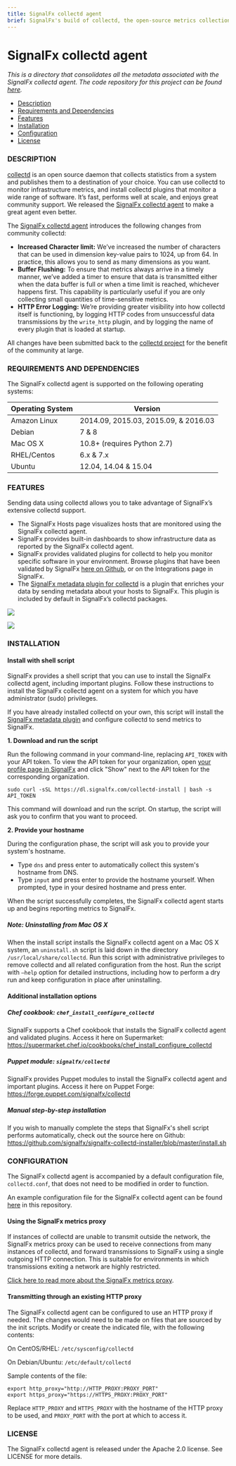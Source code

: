 ```yaml
---
title: SignalFx collectd agent
brief: SignalFx's build of collectd, the open-source metrics collection agent.
---
```


# SignalFx collectd agent

_This is a directory that consolidates all the metadata associated with the SignalFx collectd agent. The code repository for this project can be found [here](https://github.com/signalfx/collectd/)._

- [Description](#description)
- [Requirements and Dependencies](#requirements-and-dependencies)
- [Features](#features)
- [Installation](#installation)
- [Configuration](#configuration)
- [License](#license)

### DESCRIPTION

[collectd](http://collectd.org) is an open source daemon that collects statistics from a system and publishes them to a destination of your choice. You can use collectd to monitor infrastructure metrics, and install collectd plugins that monitor a wide range of software. It’s fast, performs well at scale, and enjoys great community support. We released the [SignalFx collectd agent](https://github.com/signalfx/collectd) to make a great agent even better.

The [SignalFx collectd agent](https://github.com/signalfx/collectd) introduces the following changes from community collectd:

* **Increased Character limit:** We’ve increased the number of characters that can be used in dimension key-value pairs to 1024, up from 64. In practice, this allows you to send as many dimensions as you want.
* **Buffer Flushing:** To ensure that metrics always arrive in a timely manner, we’ve added a timer to ensure that data is transmitted either when the data buffer is full or when a time limit is reached, whichever happens first. This capability is particularly useful if you are only collecting small quantities of time-sensitive metrics.
* **HTTP Error Logging:** We’re providing greater visibility into how collectd itself is functioning, by logging HTTP codes from unsuccessful data transmissions by the `write_http` plugin, and by logging the name of every plugin that is loaded at startup. 

All changes have been submitted back to the [collectd project](http://collectd.org) for the benefit of the community at large. 

### REQUIREMENTS AND DEPENDENCIES

The SignalFx collectd agent is supported on the following operating systems:

| Operating System  | Version        |
|-----------|----------------|
| Amazon Linux | 2014.09, 2015.03, 2015.09, & 2016.03 |
| Debian  | 7 & 8 |
| Mac OS X | 10.8+ (requires Python 2.7) |
| RHEL/Centos | 6.x & 7.x |
| Ubuntu  | 12.04, 14.04 & 15.04 |

### FEATURES

Sending data using collectd allows you to take advantage of SignalFx’s extensive collectd support.

- The SignalFx Hosts page visualizes hosts that are monitored using the SignalFx collectd agent. 
- SignalFx provides built-in dashboards to show infrastructure data as reported by the SignalFx collectd agent.
- SignalFx provides validated plugins for collectd to help you monitor specific software in your environment. Browse plugins that have been validated by SignalFx [here on Github](http://signalfx.github.io), or on the Integrations page in SignalFx.
- The [SignalFx metadata plugin for collectd](../collectd-signalfx) is a plugin that enriches your data by sending metadata about your hosts to SignalFx. This plugin is included by default in SignalFx’s collectd packages. 

![](./img/collectdhostspage.png)

![](./img/hostspagesinglehost.png)

### INSTALLATION

#### Install with shell script

SignalFx provides a shell script that you can use to install the SignalFx collectd agent, including important plugins. Follow these instructions to install the SignalFx collectd agent on a system for which you have administrator (sudo) privileges. 

If you have already installed collectd on your own, this script will install the [SignalFx metadata plugin](../collectd-signalfx) and configure collectd to send metrics to SignalFx.

**1. Download and run the script**

 Run the following command in your command-line, replacing `API_TOKEN` with your API token. To view the API token for your organization, open [your profile page in SignalFx](https://app.signalfx.com/#/myprofile) and click "Show" next to the API token for the corresponding organization.
 ```
 sudo curl -sSL https://dl.signalfx.com/collectd-install | bash -s API_TOKEN
 ```
 This command will download and run the script. On startup, the script will ask you to confirm that you want to proceed.

**2. Provide your hostname**

 During the configuration phase, the script will ask you to provide your system's hostname.

 * Type `dns` and press enter to automatically collect this system's hostname from DNS.
 * Type `input` and press enter to provide the hostname yourself. When prompted, type in your desired hostname and press enter.

When the script successfully completes, the SignalFx collectd agent starts up and begins reporting metrics to SignalFx. 

##### Note: Uninstalling from Mac OS X

When the install script installs the SignalFx collectd agent on a Mac OS X system, an `uninstall.sh` script is laid down in the directory `/usr/local/share/collectd`. Run this script with administrative privileges to remove collectd and all related configuration from the host. Run the script with `–help` option for detailed instructions, including how to perform a dry run and keep configuration in place after uninstalling. 

#### Additional installation options

##### Chef cookbook: `chef_install_configure_collectd`

SignalFx supports a Chef cookbook that installs the SignalFx collectd agent and validated plugins. Access it here on Supermarket: https://supermarket.chef.io/cookbooks/chef_install_configure_collectd

##### Puppet module: `signalfx/collectd`

SignalFx provides Puppet modules to install the SignalFx collectd agent and important plugins. Access it here on Puppet Forge: 
https://forge.puppet.com/signalfx/collectd

##### Manual step-by-step installation

If you wish to manually complete the steps that SignalFx's shell script performs automatically, check out the source here on Github: https://github.com/signalfx/signalfx-collectd-installer/blob/master/install.sh

### CONFIGURATION

The SignalFx collectd agent is accompanied by a default configuration file, `collectd.conf`, that does not need to be modified in order to function. 

An example configuration file for the SignalFx collectd agent can be found [here](./collectd.conf) in this repository. 

#### Using the SignalFx metrics proxy

If instances of collectd are unable to transmit outside the network, the SignalFx metrics proxy can be used to receive connections from many instances of collectd, and forward transmissions to SignalFx using a single outgoing HTTP connection. This is suitable for environments in which transmissions exiting a network are highly restricted. 

[Click here to read more about the SignalFx metrics proxy](https://github.com/signalfx/integrations/tree/master/metricproxy). 

#### Transmitting through an existing HTTP proxy

The SignalFx collectd agent can be configured to use an HTTP proxy if needed. The changes would need to be made on files that are sourced by the init scripts. Modify or create the indicated file, with the following contents:

On CentOS/RHEL: `/etc/sysconfig/collectd`

On Debian/Ubuntu: `/etc/default/collectd`

Sample contents of the file:
```
export http_proxy="http://HTTP_PROXY:PROXY_PORT"
export https_proxy="https://HTTPS_PROXY:PROXY_PORT"
```

Replace `HTTP_PROXY` and `HTTPS_PROXY` with the hostname of the HTTP proxy to be used, and `PROXY_PORT` with the port at which to access it. 

### LICENSE

The SignalFx collectd agent is released under the Apache 2.0 license. See LICENSE for more details.
